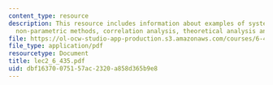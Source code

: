 ```yaml
---
content_type: resource
description: This resource includes information about examples of system identification,
  non-parametric methods, correlation analysis, theoretical analysis and comments.
file: https://ol-ocw-studio-app-production.s3.amazonaws.com/courses/6-435-system-identification-spring-2005/dbf16370075157ac2320a858d365b9e8_lec2_6_435.pdf
file_type: application/pdf
resourcetype: Document
title: lec2_6_435.pdf
uid: dbf16370-0751-57ac-2320-a858d365b9e8
---
```

